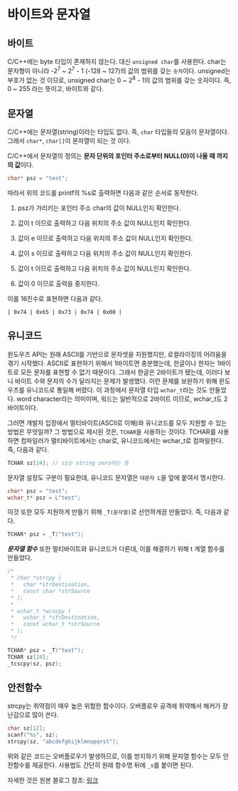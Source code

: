 # 바이트와 문자열

## 바이트

C/C++에는 byte 타입이 존재하지 않는다. 대신 `unsigned char`를 사용한다. char는 문자형이 아니라 -2<sup>7</sup> ~ 2<sup>7</sup> - 1 (-128 ~ 127)의 값의 범위를 갖는 `숫자`이다. unsigned는 부호가 없는 것 이므로, unsigned char는 0 ~ 2<sup>8</sup> - 1의 값의 범위를 갖는 숫자이다. 즉, 0 ~ 255 라는 뜻이고, 바이트와 같다.

## 문자열

C/C++에는 문자열(string)이라는 타입도 없다. 즉, `char` 타입들의 모음이 문자열이다. 그래서 `char*`, `char[]`이 문자열이 되는 것 이다.

C/C++에서 문자열의 정의는 **문자 단위의 포인터 주소로부터 NULL(0)이 나올 때 까지의 값**이다.

```cpp
char* psz = "test";
```

따라서 위의 코드를 printf의 %s로 출력하면 다음과 같은 순서로 동작한다.

1. psz가 가리키는 포인터 주소 char의 값이 NULL인지 확인한다.

2. 값이 t 이므로 출력하고 다음 위치의 주소 값이 NULL인지 확인한다.

3. 값이 e 이므로 출력하고 다음 위치의 주소 값이 NULL인지 확인한다.

4. 값이 s 이므로 출력하고 다음 위치의 주소 값이 NULL인지 확인한다.

5. 값이 t 이므로 출력하고 다음 위치의 주소 값이 NULL인지 확인한다.

6. 값이 0 이므로 출력을 중지한다.

이를 16진수로 표현하면 다음과 같다.

`| 0x74 | 0x65 | 0x73 | 0x74 | 0x00 |`

## 유니코드

윈도우즈 API는 원래 ASCII를 기반으로 문자셋을 지원했지만, 로컬라이징의 어려움을 겪기 시작했다. ASCII로 표현하기 위해서 1바이트면 충분했는데, 한글이나 한자는 1바이트로 모든 문자를 표현할 수 없기 때문이다. 그래서 한글은 2바이트가 됐는데, 이러다 보니 바이트 수와 문자의 수가 달라지는 문제가 발생했다. 이런 문제를 보완하기 위해 윈도우즈를 유니코드로 통일해 버렸다. 이 과정에서 문자열 타입 `wchar_t`라는 것도 만들었다. word character라는 의미이며, 워드는 일반적으로 2바이트 이므로, wchar_t도 2바이트이다.

그러면 개발자 입장에서 멀티바이트(ASCII로 이해)와 유니코드를 모두 지원할 수 있는 방법은 무엇일까? 그 방법으로 제시된 것은, `TCHAR`을 사용하는 것이다. TCHAR를 사용하면 컴파일러가 멀티바이트에서는 char로, 유니코드에서는 wchar_t로 컴파일한다. 즉, 다음과 같다.

```cpp
TCHAR sz[24]; // sz는 string zero라는 뜻
```

문자열 설정도 구분이 필요한데, 유니코드 문자열은 `대문자 L`을 앞에 붙여서 명시한다.

```cpp
char* psz = "test";
wchar_t* psz = L"test";
```

이것 또한 모두 지원하게 만들기 위해 `_T(문자열)`로 선언하게끔 만들었다. 즉, 다음과 같다.

```cpp
TCHAR* psz = _T("test");
```

***문자열 함수*** 또한 멀티바이트와 유니코드가 다른데, 이를 해결하기 위해 t 계열 함수를 만들었다.

```cpp
/*
 * char *strcpy (
 *   char *strDestination,
 *   const char *strSource
 * );
 * 
 * wchar_t *wcscpy (
 *   wchar_t *strDestination,
 *   const wchar_t *strSource
 * );
 */

TCHAR* psz = _T("test");
TCHAR sz[24];
_tcscpy(sz, psz);
```

## 안전함수

strcpy는 취약점이 매우 높은 위험한 함수이다. 오버플로우 공격에 취약해서 해커가 장난감으로 많이 쓴다.

```cpp
char sz[12];
scanf("%s", sz);
strcpy(sz, "abcdefghijklmnopqrst");
```

위와 같은 코드는 오버플로우가 발생하므로, 이를 방지하기 위해 문자열 함수는 모두 안전함수를 제공한다. 사용법도 간단히 원래 함수명 뒤에 `_s`를 붙이면 된다.

자세한 것은 원본 블로그 참조: [링크](http://skillsocius.com/220051523091)